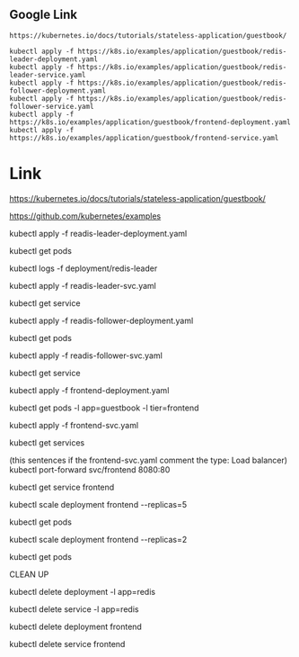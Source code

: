 ## Google Link
```
https://kubernetes.io/docs/tutorials/stateless-application/guestbook/
```
```
kubectl apply -f https://k8s.io/examples/application/guestbook/redis-leader-deployment.yaml
kubectl apply -f https://k8s.io/examples/application/guestbook/redis-leader-service.yaml
kubectl apply -f https://k8s.io/examples/application/guestbook/redis-follower-deployment.yaml
kubectl apply -f https://k8s.io/examples/application/guestbook/redis-follower-service.yaml
kubectl apply -f https://k8s.io/examples/application/guestbook/frontend-deployment.yaml
kubectl apply -f https://k8s.io/examples/application/guestbook/frontend-service.yaml
```
# Link

https://kubernetes.io/docs/tutorials/stateless-application/guestbook/

https://github.com/kubernetes/examples


kubectl apply -f readis-leader-deployment.yaml

kubectl get pods

kubectl logs -f deployment/redis-leader

kubectl apply -f readis-leader-svc.yaml

kubectl get service

kubectl apply -f readis-follower-deployment.yaml

kubectl get pods

kubectl apply -f readis-follower-svc.yaml

kubectl get service

kubectl apply -f frontend-deployment.yaml

kubectl get pods -l app=guestbook -l tier=frontend

kubectl apply -f frontend-svc.yaml

kubectl get services

(this sentences if the frontend-svc.yaml comment the type: Load balancer)
kubectl port-forward svc/frontend 8080:80

kubectl get service frontend

kubectl scale deployment frontend --replicas=5

kubectl get pods

kubectl scale deployment frontend --replicas=2

kubectl get pods

CLEAN UP

kubectl delete deployment -l app=redis

kubectl delete service -l app=redis

kubectl delete deployment frontend

kubectl delete service frontend
